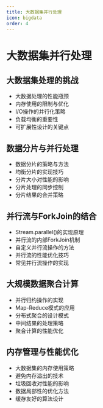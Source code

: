 ```yaml
---
title: 大数据集并行处理
icon: bigdata
order: 4
---
```


# 大数据集并行处理

## 大数据集处理的挑战

- 大数据处理的性能瓶颈
- 内存使用的限制与优化
- I/O操作的并行化策略
- 负载均衡的重要性
- 可扩展性设计的关键点

## 数据分片与并行处理

- 数据分片的策略与方法
- 均衡分片的实现技巧
- 分片大小对性能的影响
- 分片处理的同步控制
- 分片结果的合并策略

## 并行流与ForkJoin的结合

- Stream.parallel()的实现原理
- 并行流的内部ForkJoin机制
- 自定义并行流操作的方法
- 并行流的性能优化技巧
- 常见并行流操作的实现

## 大规模数据聚合计算

- 并行归约操作的实现
- Map-Reduce模式的应用
- 分布式聚合的设计模式
- 中间结果的处理策略
- 聚合计算的性能优化

## 内存管理与性能优化

- 大数据集的内存使用策略
- 避免内存溢出的技术
- 垃圾回收对性能的影响
- 数据局部性的优化方法
- 缓存友好的算法设计
